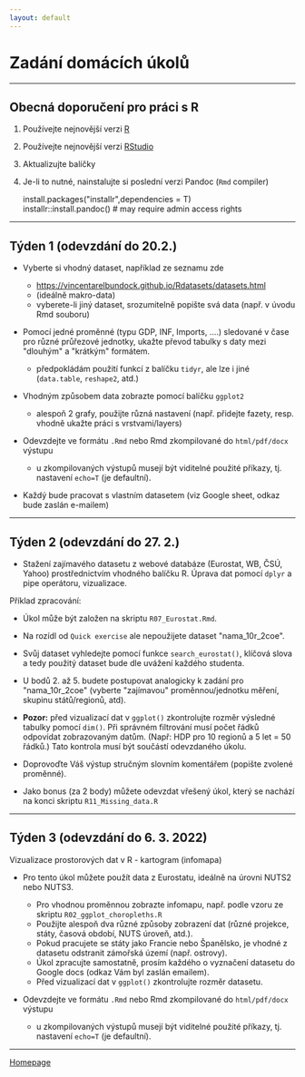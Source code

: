 ```yaml
---
layout: default
---
```

# Zadání domácích úkolů

--- 


## Obecná doporučení pro práci s R

1. Používejte nejnovější verzi [R](https://www.r-project.org/)
2. Používejte nejnovější verzi [RStudio](https://rstudio.com/products/rstudio/)
3. Aktualizujte balíčky
4. Je-li to nutné, nainstalujte si poslední verzi Pandoc (`Rmd` compiler)
  
      install.packages("installr",dependencies = T)  
      installr::install.pandoc() # may require admin access rights  
     

---


## Týden 1 (odevzdání do 20.2.)

*  Vyberte si vhodný dataset, například ze seznamu zde  
    + https://vincentarelbundock.github.io/Rdatasets/datasets.html 
    + (ideálně makro-data)
    + vyberete-li jiný dataset, srozumitelně popište svá data (např. v úvodu Rmd souboru)
    
* Pomocí jedné proměnné (typu GDP, INF, Imports, ....) sledované v čase pro různé průřezové jednotky, ukažte převod tabulky s daty mezi "dlouhým" a "krátkým" formátem.
    + předpokládám použití funkcí z balíčku `tidyr`, ale lze i jiné (`data.table`, `reshape2`, atd.)  

* Vhodným způsobem data zobrazte pomocí balíčku `ggplot2`  
    + alespoň 2 grafy, použijte různá nastavení (např. přidejte fazety, resp. vhodně ukažte práci s vrstvami/layers)
    
* Odevzdejte ve formátu `.Rmd` nebo Rmd zkompilované do `html/pdf/docx` výstupu   
    + u zkompilovaných výstupů musejí být viditelné použité příkazy, tj. nastavení `echo=T` (je defaultní).

* Každý bude pracovat s vlastním datasetem (viz Google sheet, odkaz bude zaslán e-mailem)

---

## Týden 2 (odevzdání do 27. 2.)

* Stažení zajímavého datasetu z webové databáze (Eurostat, WB, ČSÚ, Yahoo) prostřednictvím vhodného balíčku R. Úprava dat pomocí `dplyr` a pipe operátoru, vizualizace.

Příklad zpracování:  

* Úkol může být založen na  skriptu `R07_Eurostat.Rmd`.  
* Na rozídl od `Quick exercise` ale nepoužijete dataset "nama_10r_2coe".   
* Svůj dataset vyhledejte pomocí funkce `search_eurostat()`, klíčová slova a tedy použitý dataset bude dle uvážení každého studenta.   
* U bodů 2. až 5. budete postupovat analogicky k zadání pro "nama_10r_2coe" (vyberte "zajímavou" proměnnou/jednotku měření, skupinu států/regionů, atd).  
* **Pozor:** před vizualizací dat v `ggplot()` zkontrolujte rozměr výsledné tabulky pomocí `dim()`. Při správném filtrování musí počet řádků odpovídat zobrazovaným datům. (Např: HDP pro 10 regionů a 5 let = 50 řádků.) Tato kontrola musí být součástí odevzdaného úkolu.  
* Doprovoďte Váš výstup stručným slovním komentářem (popište zvolené proměnné).

* Jako bonus (za 2 body) můžete odevzdat vřešený úkol, který se nachází na konci skriptu `R11_Missing_data.R`

---

## Týden 3 (odevzdání do 6. 3. 2022)

Vizualizace prostorových dat v R - kartogram (infomapa)

* Pro tento úkol můžete použít data z Eurostatu, ideálně na úrovni NUTS2 nebo NUTS3. 
    + Pro vhodnou proměnnou zobrazte infomapu, např. podle vzoru ze skriptu `R02_ggplot_choropleths.R`  
    + Použijte alespoň dva různé způsoby zobrazení dat (různé projekce, státy, časová období, NUTS úroveň, atd.).  
    + Pokud pracujete se státy jako Francie nebo Španělsko, je vhodné z datasetu odstranit zámořská území (např. ostrovy). 
    + Úkol zpracujte samostatně, prosím každého o vyznačení datasetu do Google docs (odkaz Vám byl zaslán emailem).
    + Před vizualizací dat v `ggplot()` zkontrolujte rozměr datasetu. 
    
* Odevzdejte ve formátu `.Rmd` nebo Rmd zkompilované do `html/pdf/docx` výstupu   
    + u zkompilovaných výstupů musejí být viditelné použité příkazy, tj. nastavení `echo=T` (je defaultní).


--- 

[Homepage](https://formanektomas.github.io/4EK417/)
